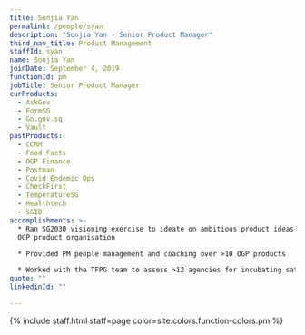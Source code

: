 ```yaml
---
title: Sonjia Yan
permalink: /people/syan
description: "Sonjia Yan - Senior Product Manager"
third_nav_title: Product Management
staffId: syan
name: Sonjia Yan
joinDate: September 4, 2019
functionId: pm
jobTitle: Senior Product Manager
curProducts:
  - AskGov
  - FormSG
  - Go.gov.sg
  - Vault
pastProducts:
  - CCRM
  - Food Facts
  - OGP Finance
  - Postman
  - Covid Endemic Ops
  - CheckFirst
  - TemperatureSG
  - Healthtech
  - SGID
accomplishments: >-
  * Ran SG2030 visioning exercise to ideate on ambitious product ideas for the
  OGP product organisation

  * Provided PM people management and coaching over >10 OGP products

  * Worked with the TFPG team to assess >12 agencies for incubating satellite tech teams
quote: ""
linkedinId: ""

---
```


{% include staff.html staff=page color=site.colors.function-colors.pm %}
